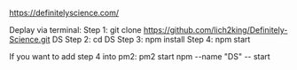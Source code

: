 https://definitelyscience.com/


Deplay via terminal:
Step 1: git clone https://github.com/lich2king/Definitely-Science.git DS
Step 2: cd DS
Step 3: npm install
Step 4: npm start


If you want to add step 4 into pm2: 
pm2 start npm --name "DS" -- start

